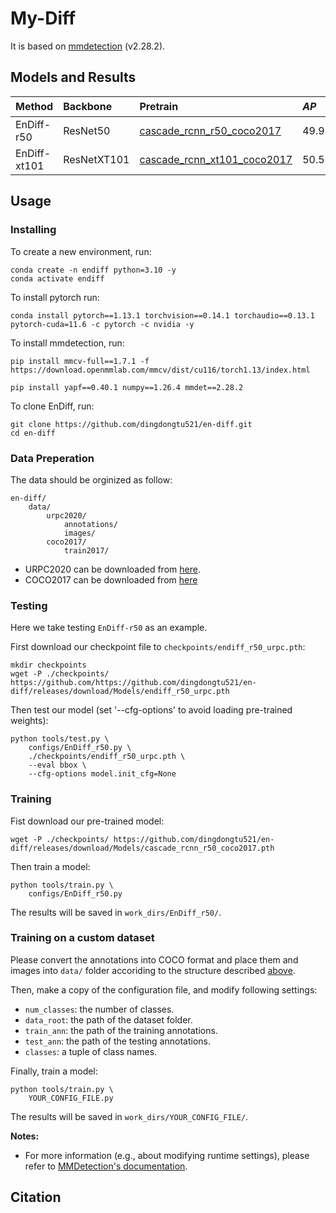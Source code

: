 # My-Diff
 It is based on [mmdetection](https://github.com/open-mmlab/mmdetection/tree/2.x) (v2.28.2).

## Models and Results
|Method|Backbone|Pretrain|$AP$|$AP_{50}$|$AP_{75}$|Model|
|:-|:-|:-|:-|:-|:-|:-|
|EnDiff-r50|ResNet50|[cascade_rcnn_r50_coco2017](https://github.com/dingdongtu521/en-diff/releases/download/Models/cascade_rcnn_r50_coco2017.pth)|49.9|82.8|52.6|[endiff_r50_urpc](https://github.com/dingdongtu521/en-diff/releases/download/Models/endiff_r50_urpc.pth)|
|EnDiff-xt101|ResNetXT101|[cascade_rcnn_xt101_coco2017](https://github.com/dingdongtu521/en-diff/releases/download/Models/cascade_rcnn_xt101_coco2017.pth)|50.5|84.1|54.4|[endiff_xt101_urpc](https://github.com/dingdongtu521/en-diff/releases/download/Models/endiff_xt101_urpc.pth)|


## Usage
### Installing
To create a new environment, run:
```shell
conda create -n endiff python=3.10 -y
conda activate endiff
```
To install pytorch run:
```shell
conda install pytorch==1.13.1 torchvision==0.14.1 torchaudio==0.13.1 pytorch-cuda=11.6 -c pytorch -c nvidia -y
```
To install mmdetection, run:
```shell
pip install mmcv-full==1.7.1 -f https://download.openmmlab.com/mmcv/dist/cu116/torch1.13/index.html 

pip install yapf==0.40.1 numpy==1.26.4 mmdet==2.28.2
```
To clone EnDiff, run:
```shell
git clone https://github.com/dingdongtu521/en-diff.git
cd en-diff
```
### Data Preperation
The data should be orginized as follow:
```
en-diff/
    data/
        urpc2020/
            annotations/
            images/
        coco2017/
            train2017/
```
- URPC2020 can be downloaded from [here](https://github.com/xiaoDetection/Learning-Heavily-Degraded-Prior/releases/download/datasets/urpc2020.zip).
- COCO2017 can be downloaded from [here](https://cocodataset.org/#download)

### Testing
Here we take testing `EnDiff-r50` as an example.

First download our checkpoint file to `checkpoints/endiff_r50_urpc.pth`:
```shell
mkdir checkpoints
wget -P ./checkpoints/ https://github.com/https://github.com/dingdongtu521/en-diff/releases/download/Models/endiff_r50_urpc.pth
```
Then test our model (set '--cfg-options' to avoid loading pre-trained weights):
```shell
python tools/test.py \
    configs/EnDiff_r50.py \
    ./checkpoints/endiff_r50_urpc.pth \
    --eval bbox \
    --cfg-options model.init_cfg=None
```
### Training

Fist download our pre-trained model:
```shell
wget -P ./checkpoints/ https://github.com/dingdongtu521/en-diff/releases/download/Models/cascade_rcnn_r50_coco2017.pth
```
Then train a model:
```shell
python tools/train.py \
    configs/EnDiff_r50.py
```

The results will be saved in `work_dirs/EnDiff_r50/`. 

### Training on a custom dataset
Please convert the annotations into COCO format and place them and images into `data/` folder accoriding to the structure described [above](#data-preperation).

Then, make a copy of the configuration file, and modify following settings:
- `num_classes`: the number of classes.
- `data_root`: the path of the dataset folder.
- `train_ann`: the path of the training annotations.
- `test_ann`: the path of the testing annotations.
- `classes`: a tuple of class names.

Finally, train a model:
```shell
python tools/train.py \
    YOUR_CONFIG_FILE.py
```

The results will be saved in `work_dirs/YOUR_CONFIG_FILE/`.

**Notes:**
- For more information (e.g., about modifying runtime settings), please refer to [MMDetection's documentation](https://mmdetection.readthedocs.io/en/v2.28.2/).

## Citation
```
```